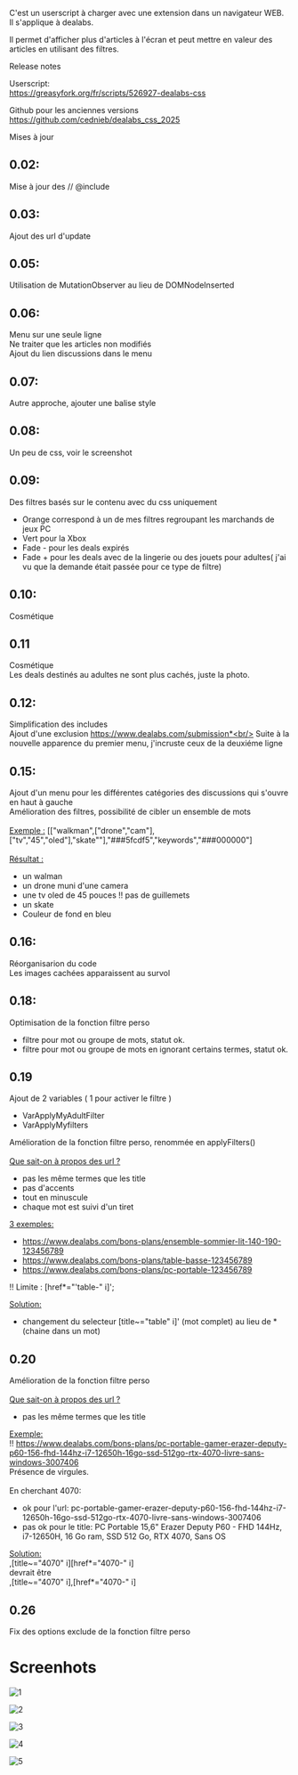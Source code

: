 C'est un userscript à charger avec une extension dans un navigateur WEB.<br/>
Il s'applique à dealabs.

Il permet d'afficher plus d'articles à l'écran
et peut mettre en valeur des articles en utilisant des filtres.


Release notes

Userscript:<br/>
https://greasyfork.org/fr/scripts/526927-dealabs-css

Github pour les anciennes versions<br/>
https://github.com/cednieb/dealabs_css_2025

Mises à jour

## 0.02:
Mise à jour des // @include

## 0.03:
Ajout des url d'update

## 0.05:
Utilisation de MutationObserver au lieu de DOMNodeInserted

## 0.06:
Menu sur une seule ligne<br/>
Ne traiter que les articles non modifiés<br/>
Ajout du lien discussions dans le menu<br/>

## 0.07:
Autre approche, ajouter une balise style

## 0.08:
Un peu de css, voir le screenshot

## 0.09:
Des filtres basés sur le contenu avec du css uniquement<br/>
- Orange correspond à un de mes filtres regroupant les marchands de jeux PC
- Vert pour la Xbox
- Fade - pour les deals expirés
- Fade + pour les deals avec de la lingerie ou des jouets pour adultes( j'ai vu que la demande était passée pour ce type de filtre)

## 0.10:
Cosmétique

## 0.11
Cosmétique<br/>
Les deals destinés au adultes ne sont plus cachés, juste la photo.

## 0.12:
Simplification des includes<br/>
Ajout d'une exclusion https://www.dealabs.com/submission*<br/>
Suite à la nouvelle apparence du premier menu, j'incruste ceux de la deuxiéme ligne

## 0.15:
Ajout d'un menu pour les différentes catégories des discussions qui s'ouvre en haut à gauche<br/>
Amélioration des filtres, possibilité de cibler un ensemble de mots <br/><br/>
<ins>Exemple  :</ins> [["walkman",["drone","cam"],["tv","45","oled"],"skate""],"###5fcdf5","keywords","###000000"] <br/><br/>
<ins>Résultat :</ins>
- un walman 
- un drone muni d'une camera
- une tv oled de 45 pouces   !! pas de guillemets
- un skate
- Couleur de fond en bleu

## 0.16:
Réorganisarion du code<br/>
Les images cachées apparaissent au survol

## 0.18:
Optimisation de la fonction filtre perso<br/>
- filtre pour mot ou groupe de mots, statut ok.
- filtre pour mot ou groupe de mots en ignorant certains termes, statut ok.


## 0.19
Ajout de 2 variables ( 1 pour activer le filtre )<br/>
- VarApplyMyAdultFilter 
- VarApplyMyfilters 

Amélioration de la fonction filtre perso, renommée en applyFilters()<br/><br/>
 <ins>Que sait-on à propos des url ?</ins>
 - pas les même termes que les title
 - pas d'accents
 - tout en minuscule
 - chaque mot est suivi d'un tiret    
 
 <ins>3 exemples:</ins>
 - https://www.dealabs.com/bons-plans/ensemble-sommier-lit-140-190-123456789
 - https://www.dealabs.com/bons-plans/table-basse-123456789
 - https://www.dealabs.com/bons-plans/pc-portable-123456789   

 !! Limite : [href*="'table-" i]';   

 <ins>Solution:</ins>
 - changement du selecteur  [title~="table" i]' (mot complet) au lieu de * (chaine dans un mot) 

## 0.20
Amélioration de la fonction filtre perso<br/><br/>
 <ins>Que sait-on à propos des url ?</ins>
 - pas les même termes que les title
 
 <ins>Exemple:</ins><br/>
 !! https://www.dealabs.com/bons-plans/pc-portable-gamer-erazer-deputy-p60-156-fhd-144hz-i7-12650h-16go-ssd-512go-rtx-4070-livre-sans-windows-3007406<br/>
 Présence de virgules.<br/><br/>
 En cherchant 4070: 
 - ok pour l'url: pc-portable-gamer-erazer-deputy-p60-156-fhd-144hz-i7-12650h-16go-ssd-512go-rtx-4070-livre-sans-windows-3007406
 - pas ok pour le title: PC Portable 15,6" Erazer Deputy P60 - FHD 144Hz, i7-12650H, 16 Go ram, SSD 512 Go, RTX 4070, Sans OS 

 <ins>Solution:</ins><br/>
 ,[title~="4070" i][href*="4070-" i]<br/>
 devrait être<br/>
 ,[title~="4070" i],[href*="4070-" i]<br/>


## 0.26
Fix des options exclude de la fonction filtre perso

# Screenhots

![1](ori.png)

![2](modif.png)

![3](modif_v12.png)

![4](orange%20vert.png)

![5](menu.png)
